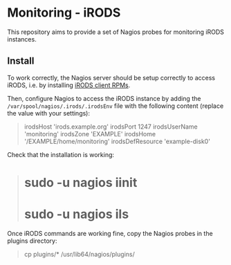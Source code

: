 Monitoring - iRODS
==================

This repository aims to provide a set of Nagios probes for monitoring iRODS instances.


Install
-------

To work correctly, the Nagios server should be setup correctly to access iRODS, i.e. by installing [iRODS client RPMs](www.grand-est.fr/yum/irods/).
 
Then, configure Nagios to access the iRODS instance by adding the `/var/spool/nagios/.irods/.irodsEnv` file with the following content (replace the value with your settings):
> irodsHost 'irods.example.org'
> irodsPort 1247
> irodsUserName 'monitoring'
> irodsZone 'EXAMPLE'
> irodsHome '/EXAMPLE/home/monitoring'
> irodsDefResource 'example-disk0'

Check that the installation is working:
> # sudo -u nagios iinit
> # sudo -u nagios ils


Once iRODS commands are working fine, copy the Nagios probes in the plugins directory:
> cp plugins/* /usr/lib64/nagios/plugins/
